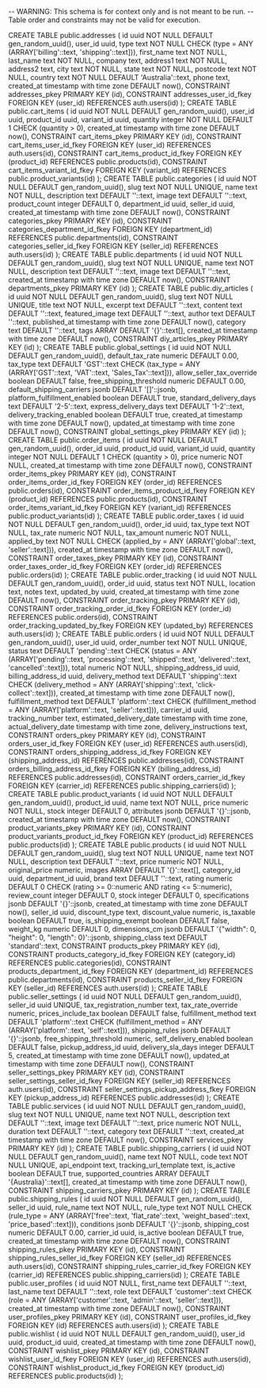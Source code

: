 -- WARNING: This schema is for context only and is not meant to be run.
-- Table order and constraints may not be valid for execution.

CREATE TABLE public.addresses (
  id uuid NOT NULL DEFAULT gen_random_uuid(),
  user_id uuid,
  type text NOT NULL CHECK (type = ANY (ARRAY['billing'::text, 'shipping'::text])),
  first_name text NOT NULL,
  last_name text NOT NULL,
  company text,
  address1 text NOT NULL,
  address2 text,
  city text NOT NULL,
  state text NOT NULL,
  postcode text NOT NULL,
  country text NOT NULL DEFAULT 'Australia'::text,
  phone text,
  created_at timestamp with time zone DEFAULT now(),
  CONSTRAINT addresses_pkey PRIMARY KEY (id),
  CONSTRAINT addresses_user_id_fkey FOREIGN KEY (user_id) REFERENCES auth.users(id)
);
CREATE TABLE public.cart_items (
  id uuid NOT NULL DEFAULT gen_random_uuid(),
  user_id uuid,
  product_id uuid,
  variant_id uuid,
  quantity integer NOT NULL DEFAULT 1 CHECK (quantity > 0),
  created_at timestamp with time zone DEFAULT now(),
  CONSTRAINT cart_items_pkey PRIMARY KEY (id),
  CONSTRAINT cart_items_user_id_fkey FOREIGN KEY (user_id) REFERENCES auth.users(id),
  CONSTRAINT cart_items_product_id_fkey FOREIGN KEY (product_id) REFERENCES public.products(id),
  CONSTRAINT cart_items_variant_id_fkey FOREIGN KEY (variant_id) REFERENCES public.product_variants(id)
);
CREATE TABLE public.categories (
  id uuid NOT NULL DEFAULT gen_random_uuid(),
  slug text NOT NULL UNIQUE,
  name text NOT NULL,
  description text DEFAULT ''::text,
  image text DEFAULT ''::text,
  product_count integer DEFAULT 0,
  department_id uuid,
  seller_id uuid,
  created_at timestamp with time zone DEFAULT now(),
  CONSTRAINT categories_pkey PRIMARY KEY (id),
  CONSTRAINT categories_department_id_fkey FOREIGN KEY (department_id) REFERENCES public.departments(id),
  CONSTRAINT categories_seller_id_fkey FOREIGN KEY (seller_id) REFERENCES auth.users(id)
);
CREATE TABLE public.departments (
  id uuid NOT NULL DEFAULT gen_random_uuid(),
  slug text NOT NULL UNIQUE,
  name text NOT NULL,
  description text DEFAULT ''::text,
  image text DEFAULT ''::text,
  created_at timestamp with time zone DEFAULT now(),
  CONSTRAINT departments_pkey PRIMARY KEY (id)
);
CREATE TABLE public.diy_articles (
  id uuid NOT NULL DEFAULT gen_random_uuid(),
  slug text NOT NULL UNIQUE,
  title text NOT NULL,
  excerpt text DEFAULT ''::text,
  content text DEFAULT ''::text,
  featured_image text DEFAULT ''::text,
  author text DEFAULT ''::text,
  published_at timestamp with time zone DEFAULT now(),
  category text DEFAULT ''::text,
  tags ARRAY DEFAULT '{}'::text[],
  created_at timestamp with time zone DEFAULT now(),
  CONSTRAINT diy_articles_pkey PRIMARY KEY (id)
);
CREATE TABLE public.global_settings (
  id uuid NOT NULL DEFAULT gen_random_uuid(),
  default_tax_rate numeric DEFAULT 0.00,
  tax_type text DEFAULT 'GST'::text CHECK (tax_type = ANY (ARRAY['GST'::text, 'VAT'::text, 'Sales_Tax'::text])),
  allow_seller_tax_override boolean DEFAULT false,
  free_shipping_threshold numeric DEFAULT 0.00,
  default_shipping_carriers jsonb DEFAULT '[]'::jsonb,
  platform_fulfillment_enabled boolean DEFAULT true,
  standard_delivery_days text DEFAULT '2-5'::text,
  express_delivery_days text DEFAULT '1-2'::text,
  delivery_tracking_enabled boolean DEFAULT true,
  created_at timestamp with time zone DEFAULT now(),
  updated_at timestamp with time zone DEFAULT now(),
  CONSTRAINT global_settings_pkey PRIMARY KEY (id)
);
CREATE TABLE public.order_items (
  id uuid NOT NULL DEFAULT gen_random_uuid(),
  order_id uuid,
  product_id uuid,
  variant_id uuid,
  quantity integer NOT NULL DEFAULT 1 CHECK (quantity > 0),
  price numeric NOT NULL,
  created_at timestamp with time zone DEFAULT now(),
  CONSTRAINT order_items_pkey PRIMARY KEY (id),
  CONSTRAINT order_items_order_id_fkey FOREIGN KEY (order_id) REFERENCES public.orders(id),
  CONSTRAINT order_items_product_id_fkey FOREIGN KEY (product_id) REFERENCES public.products(id),
  CONSTRAINT order_items_variant_id_fkey FOREIGN KEY (variant_id) REFERENCES public.product_variants(id)
);
CREATE TABLE public.order_taxes (
  id uuid NOT NULL DEFAULT gen_random_uuid(),
  order_id uuid,
  tax_type text NOT NULL,
  tax_rate numeric NOT NULL,
  tax_amount numeric NOT NULL,
  applied_by text NOT NULL CHECK (applied_by = ANY (ARRAY['global'::text, 'seller'::text])),
  created_at timestamp with time zone DEFAULT now(),
  CONSTRAINT order_taxes_pkey PRIMARY KEY (id),
  CONSTRAINT order_taxes_order_id_fkey FOREIGN KEY (order_id) REFERENCES public.orders(id)
);
CREATE TABLE public.order_tracking (
  id uuid NOT NULL DEFAULT gen_random_uuid(),
  order_id uuid,
  status text NOT NULL,
  location text,
  notes text,
  updated_by uuid,
  created_at timestamp with time zone DEFAULT now(),
  CONSTRAINT order_tracking_pkey PRIMARY KEY (id),
  CONSTRAINT order_tracking_order_id_fkey FOREIGN KEY (order_id) REFERENCES public.orders(id),
  CONSTRAINT order_tracking_updated_by_fkey FOREIGN KEY (updated_by) REFERENCES auth.users(id)
);
CREATE TABLE public.orders (
  id uuid NOT NULL DEFAULT gen_random_uuid(),
  user_id uuid,
  order_number text NOT NULL UNIQUE,
  status text DEFAULT 'pending'::text CHECK (status = ANY (ARRAY['pending'::text, 'processing'::text, 'shipped'::text, 'delivered'::text, 'cancelled'::text])),
  total numeric NOT NULL,
  shipping_address_id uuid,
  billing_address_id uuid,
  delivery_method text DEFAULT 'shipping'::text CHECK (delivery_method = ANY (ARRAY['shipping'::text, 'click-collect'::text])),
  created_at timestamp with time zone DEFAULT now(),
  fulfillment_method text DEFAULT 'platform'::text CHECK (fulfillment_method = ANY (ARRAY['platform'::text, 'seller'::text])),
  carrier_id uuid,
  tracking_number text,
  estimated_delivery_date timestamp with time zone,
  actual_delivery_date timestamp with time zone,
  delivery_instructions text,
  CONSTRAINT orders_pkey PRIMARY KEY (id),
  CONSTRAINT orders_user_id_fkey FOREIGN KEY (user_id) REFERENCES auth.users(id),
  CONSTRAINT orders_shipping_address_id_fkey FOREIGN KEY (shipping_address_id) REFERENCES public.addresses(id),
  CONSTRAINT orders_billing_address_id_fkey FOREIGN KEY (billing_address_id) REFERENCES public.addresses(id),
  CONSTRAINT orders_carrier_id_fkey FOREIGN KEY (carrier_id) REFERENCES public.shipping_carriers(id)
);
CREATE TABLE public.product_variants (
  id uuid NOT NULL DEFAULT gen_random_uuid(),
  product_id uuid,
  name text NOT NULL,
  price numeric NOT NULL,
  stock integer DEFAULT 0,
  attributes jsonb DEFAULT '{}'::jsonb,
  created_at timestamp with time zone DEFAULT now(),
  CONSTRAINT product_variants_pkey PRIMARY KEY (id),
  CONSTRAINT product_variants_product_id_fkey FOREIGN KEY (product_id) REFERENCES public.products(id)
);
CREATE TABLE public.products (
  id uuid NOT NULL DEFAULT gen_random_uuid(),
  slug text NOT NULL UNIQUE,
  name text NOT NULL,
  description text DEFAULT ''::text,
  price numeric NOT NULL,
  original_price numeric,
  images ARRAY DEFAULT '{}'::text[],
  category_id uuid,
  department_id uuid,
  brand text DEFAULT ''::text,
  rating numeric DEFAULT 0 CHECK (rating >= 0::numeric AND rating <= 5::numeric),
  review_count integer DEFAULT 0,
  stock integer DEFAULT 0,
  specifications jsonb DEFAULT '{}'::jsonb,
  created_at timestamp with time zone DEFAULT now(),
  seller_id uuid,
  discount_type text,
  discount_value numeric,
  is_taxable boolean DEFAULT true,
  is_shipping_exempt boolean DEFAULT false,
  weight_kg numeric DEFAULT 0,
  dimensions_cm jsonb DEFAULT '{"width": 0, "height": 0, "length": 0}'::jsonb,
  shipping_class text DEFAULT 'standard'::text,
  CONSTRAINT products_pkey PRIMARY KEY (id),
  CONSTRAINT products_category_id_fkey FOREIGN KEY (category_id) REFERENCES public.categories(id),
  CONSTRAINT products_department_id_fkey FOREIGN KEY (department_id) REFERENCES public.departments(id),
  CONSTRAINT products_seller_id_fkey FOREIGN KEY (seller_id) REFERENCES auth.users(id)
);
CREATE TABLE public.seller_settings (
  id uuid NOT NULL DEFAULT gen_random_uuid(),
  seller_id uuid UNIQUE,
  tax_registration_number text,
  tax_rate_override numeric,
  prices_include_tax boolean DEFAULT false,
  fulfillment_method text DEFAULT 'platform'::text CHECK (fulfillment_method = ANY (ARRAY['platform'::text, 'self'::text])),
  shipping_rules jsonb DEFAULT '{}'::jsonb,
  free_shipping_threshold numeric,
  self_delivery_enabled boolean DEFAULT false,
  pickup_address_id uuid,
  delivery_sla_days integer DEFAULT 5,
  created_at timestamp with time zone DEFAULT now(),
  updated_at timestamp with time zone DEFAULT now(),
  CONSTRAINT seller_settings_pkey PRIMARY KEY (id),
  CONSTRAINT seller_settings_seller_id_fkey FOREIGN KEY (seller_id) REFERENCES auth.users(id),
  CONSTRAINT seller_settings_pickup_address_fkey FOREIGN KEY (pickup_address_id) REFERENCES public.addresses(id)
);
CREATE TABLE public.services (
  id uuid NOT NULL DEFAULT gen_random_uuid(),
  slug text NOT NULL UNIQUE,
  name text NOT NULL,
  description text DEFAULT ''::text,
  image text DEFAULT ''::text,
  price numeric NOT NULL,
  duration text DEFAULT ''::text,
  category text DEFAULT ''::text,
  created_at timestamp with time zone DEFAULT now(),
  CONSTRAINT services_pkey PRIMARY KEY (id)
);
CREATE TABLE public.shipping_carriers (
  id uuid NOT NULL DEFAULT gen_random_uuid(),
  name text NOT NULL,
  code text NOT NULL UNIQUE,
  api_endpoint text,
  tracking_url_template text,
  is_active boolean DEFAULT true,
  supported_countries ARRAY DEFAULT '{Australia}'::text[],
  created_at timestamp with time zone DEFAULT now(),
  CONSTRAINT shipping_carriers_pkey PRIMARY KEY (id)
);
CREATE TABLE public.shipping_rules (
  id uuid NOT NULL DEFAULT gen_random_uuid(),
  seller_id uuid,
  rule_name text NOT NULL,
  rule_type text NOT NULL CHECK (rule_type = ANY (ARRAY['free'::text, 'flat_rate'::text, 'weight_based'::text, 'price_based'::text])),
  conditions jsonb DEFAULT '{}'::jsonb,
  shipping_cost numeric DEFAULT 0.00,
  carrier_id uuid,
  is_active boolean DEFAULT true,
  created_at timestamp with time zone DEFAULT now(),
  CONSTRAINT shipping_rules_pkey PRIMARY KEY (id),
  CONSTRAINT shipping_rules_seller_id_fkey FOREIGN KEY (seller_id) REFERENCES auth.users(id),
  CONSTRAINT shipping_rules_carrier_id_fkey FOREIGN KEY (carrier_id) REFERENCES public.shipping_carriers(id)
);
CREATE TABLE public.user_profiles (
  id uuid NOT NULL,
  first_name text DEFAULT ''::text,
  last_name text DEFAULT ''::text,
  role text DEFAULT 'customer'::text CHECK (role = ANY (ARRAY['customer'::text, 'admin'::text, 'seller'::text])),
  created_at timestamp with time zone DEFAULT now(),
  CONSTRAINT user_profiles_pkey PRIMARY KEY (id),
  CONSTRAINT user_profiles_id_fkey FOREIGN KEY (id) REFERENCES auth.users(id)
);
CREATE TABLE public.wishlist (
  id uuid NOT NULL DEFAULT gen_random_uuid(),
  user_id uuid,
  product_id uuid,
  created_at timestamp with time zone DEFAULT now(),
  CONSTRAINT wishlist_pkey PRIMARY KEY (id),
  CONSTRAINT wishlist_user_id_fkey FOREIGN KEY (user_id) REFERENCES auth.users(id),
  CONSTRAINT wishlist_product_id_fkey FOREIGN KEY (product_id) REFERENCES public.products(id)
);